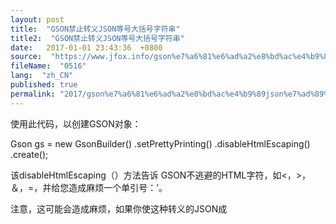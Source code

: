 ```yaml
---
layout: post
title:  "GSON禁止转义JSON等号大括号字符串"
title2:  "GSON禁止转义JSON等号大括号字符串"
date:   2017-01-01 23:43:36  +0800
source:  "https://www.jfox.info/gson%e7%a6%81%e6%ad%a2%e8%bd%ac%e4%b9%89json%e7%ad%89%e5%8f%b7%e5%a4%a7%e6%8b%ac%e5%8f%b7%e5%ad%97%e7%ac%a6%e4%b8%b2.html"
fileName:  "0516"
lang:  "zh_CN"
published: true
permalink: "2017/gson%e7%a6%81%e6%ad%a2%e8%bd%ac%e4%b9%89json%e7%ad%89%e5%8f%b7%e5%a4%a7%e6%8b%ac%e5%8f%b7%e5%ad%97%e7%ac%a6%e4%b8%b2.html"
---
```




使用此代码，以创建GSON对象：

Gson gs = new GsonBuilder() .setPrettyPrinting() .disableHtmlEscaping() .create();

该disableHtmlEscaping（）方法告诉 GSON不逃避的HTML字符，如<，>，＆，=，并给您造成麻烦一个单引号：’。

注意，这可能会造成麻烦，如果你使这种转义的JSON成<script/>标签在HTML页面，而无需使用额外的<！[CDATA [… ]]>标记。
